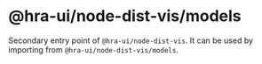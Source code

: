 # @hra-ui/node-dist-vis/models

Secondary entry point of `@hra-ui/node-dist-vis`. It can be used by importing from `@hra-ui/node-dist-vis/models`.
